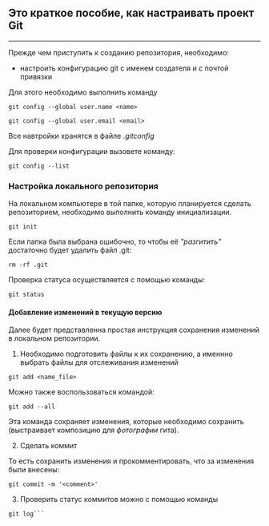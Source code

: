 ## Это краткое пособие, как настраивать проект Git
---
Прежде чем приступить к созданию репозитория, необходимо:
* настроить конфигурацию git с именем создателя и с почтой привязки

Для этого необходимо выполнить команду

```
git config --global user.name <name>

git config --global user.email <email>
```

Все навтройки хранятся в файле *.gitconfig*

Для проверки конфигурации вызовете команду:

```
git config --list
```

### Настройка локального репозитория

На локальном компьютере в той папке, которую планируется сделать репозиторием,
необходимо выполнить команду инициализации.

```
git init
```

Если папка была выбрана ошибочно, то чтобы её *"разгитить"* достаточно будет удалить файл .git:


```
rm -rf .git
```

Проверка статуса осуществляется с помощью команды:

```
git status
```

#### Добавление изменений в текущую версию

Далее будет представленна простая инструкция сохранения изменений в локальном репозитории.

1. Необходимо подготовить файлы к их сохранению, а именнно выбрать файлы для отслеживания изменений

```
git add <name_file>
```

Можно также воспользоваться командой:

```
git add --all
```

Эта команда сохраняет изменения, которые необходимо сохранить (выстраивает композицию для *фотографии* гита).

2. Сделать коммит

То есть сохранить изменения и прокомментировать, что за изменения были внесены:

```
git commit -m '<comment>'
```

3. Проверить статус коммитов можно с помощью команды

```
git log```

